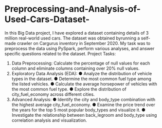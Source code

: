 # Preprocessing-and-Analysis-of-Used-Cars-Dataset-
In this Big Data project, I have explored a dataset containing details of 3 million real-world used cars. The dataset was obtained byrunning a self-made crawler on Cargurus inventory in September 2020. My task was to preprocess the data using PySpark, perform various analyses, and answer specific questions related to the dataset.
Project Tasks:
1. Data Preprocessing: Calculate the percentage of null values for each column and
eliminate columns containing over 20% null values.
2. Exploratory Data Analysis (EDA):
● Analyze the distribution of vehicle types in the dataset.
● Determine the most common fuel type among the listed vehicles.
● Calculate the average horsepower of vehicles with the most common fuel type.
● Explore the distribution of city_fuel_economy across different cities.
3. Advanced Analysis:
● Identify the city and body_type combination with the highest average
city_fuel_economy.
● Examine the price trend over the years for the top 5 most popular body_types and
visualize it.
● Investigate the relationship between back_legroom and body_type using
correlation analysis and visualization.
